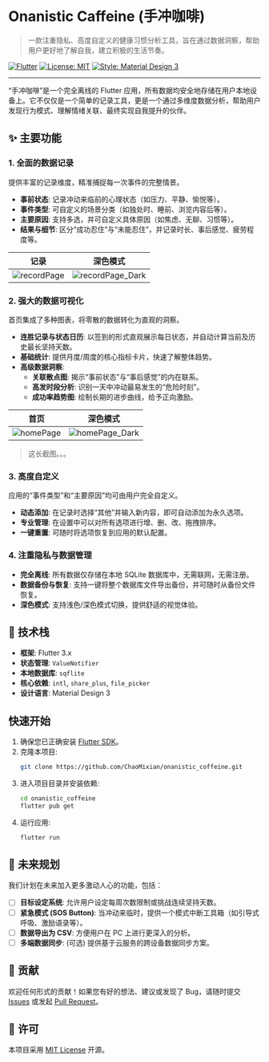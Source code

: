 # Onanistic Caffeine (手冲咖啡)

> 一款注重隐私、高度自定义的健康习惯分析工具，旨在通过数据洞察，帮助用户更好地了解自我，建立积极的生活节奏。

[![Flutter](https://img.shields.io/badge/Made%20with-Flutter-blue.svg)](https://flutter.dev)
[![License: MIT](https://img.shields.io/badge/License-MIT-yellow.svg)](https://opensource.org/licenses/MIT)
[![Style: Material Design 3](https://img.shields.io/badge/Style-Material_3-green.svg)](https://m3.material.io/)

---

“手冲咖啡”是一个完全离线的 Flutter 应用，所有数据均安全地存储在用户本地设备上。它不仅仅是一个简单的记录工具，更是一个通过多维度数据分析，帮助用户发现行为模式、理解情绪关联、最终实现自我提升的伙伴。

## ✨ 主要功能

### 1. 全面的数据记录
提供丰富的记录维度，精准捕捉每一次事件的完整情景。
- **事前状态**: 记录冲动来临前的心理状态（如压力、平静、愉悦等）。
- **事件类型**: 可自定义的场景分类（如独处时、睡前、浏览内容后等）。
- **主要原因**: 支持多选，并可自定义具体原因（如焦虑、无聊、习惯等）。
- **结果与细节**: 区分“成功忍住”与“未能忍住”，并记录时长、事后感觉、疲劳程度等。

| 记录 | 深色模式 |
| :---: | :---: |
| ![recordPage](images/recordPage.jpg) | ![recordPage_Dark](images/recordPage_Dark.jpg) |

### 2. 强大的数据可视化
首页集成了多种图表，将零散的数据转化为直观的洞察。
- **连胜记录与状态日历**: 以签到的形式直观展示每日状态，并自动计算当前及历史最长坚持天数。
- **基础统计**: 提供月度/周度的核心指标卡片，快速了解整体趋势。
- **高级数据洞察**:
  - **关联散点图**: 揭示“事前状态”与“事后感觉”的内在联系。
  - **高发时段分析**: 识别一天中冲动最易发生的“危险时刻”。
  - **成功率趋势图**: 绘制长期的进步曲线，给予正向激励。

| 首页 | 深色模式 |
| :---: | :---: |
| ![homePage](images/homePage.jpg) | ![homePage_Dark](images/homePage_Dark.jpg) |
> 这长截图。。。

### 3. 高度自定义
应用的“事件类型”和“主要原因”均可由用户完全自定义。
- **动态添加**: 在记录时选择“其他”并输入新内容，即可自动添加为永久选项。
- **专业管理**: 在设置中可以对所有选项进行增、删、改、拖拽排序。
- **一键重置**: 可随时将选项恢复到应用的默认配置。

### 4. 注重隐私与数据管理
- **完全离线**: 所有数据仅存储在本地 SQLite 数据库中，无需联网，无需注册。
- **数据备份与恢复**: 支持一键将整个数据库文件导出备份，并可随时从备份文件恢复。
- **深色模式**: 支持浅色/深色模式切换，提供舒适的视觉体验。

## 🚀 技术栈

- **框架**: Flutter 3.x
- **状态管理**: `ValueNotifier`
- **本地数据库**: `sqflite`
- **核心依赖**: `intl`, `share_plus`, `file_picker`
- **设计语言**: Material Design 3

## 快速开始

1.  确保您已正确安装 [Flutter SDK](https://flutter.dev/docs/get-started/install)。
2.  克隆本项目:
    ```bash
    git clone https://github.com/ChaoMixian/onanistic_coffeine.git
    ```
3.  进入项目目录并安装依赖:
    ```bash
    cd onanistic_coffeine
    flutter pub get
    ```
4.  运行应用:
    ```bash
    flutter run
    ```

## 🔮 未来规划

我们计划在未来加入更多激动人心的功能，包括：
- [ ] **目标设定系统**: 允许用户设定每周次数限制或挑战连续坚持天数。
- [ ] **紧急模式 (SOS Button)**: 当冲动来临时，提供一个模式中断工具箱（如引导式呼吸、激励语录等）。
- [ ] **数据导出为 CSV**: 方便用户在 PC 上进行更深入的分析。
- [ ] **多端数据同步**: (可选) 提供基于云服务的跨设备数据同步方案。

## 🤝 贡献

欢迎任何形式的贡献！如果您有好的想法、建议或发现了 Bug，请随时提交 [Issues](https://github.com/YOUR_USERNAME/onanistic_coffeine/issues) 或发起 [Pull Request](https://github.com/YOUR_USERNAME/onanistic_coffeine/pulls)。

## 📄 许可

本项目采用 [MIT License](LICENSE) 开源。

